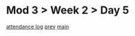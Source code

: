 # Mod 3 > Week 2 > Day 5

[attendance log](https://applied.whitehat.org.uk/mod/questionnaire/complete.php?id=6702)
[prev](/swe/mod3/wk2/day4.html)
[main](/swe)